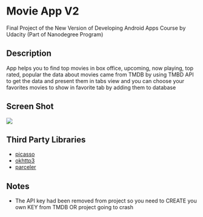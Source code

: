 # Movie App V2

Final Project of the New Version of Developing Android Apps Course by Udacity (Part of Nanodegree Program)

## Description

App helps you to find top movies in box office, upcoming, now playing, top rated, popular the data about movies came from TMDB by using TMBD API to get the data and present them in tabs view and you can choose your favorites movies to show in favorite tab by adding them to database 

## Screen Shot

![](https://github.com/emadabdalrahman/Movie_app_v2/blob/master/ScreenShots/thumbnail_original.png?raw=true)

## Third Party Libraries

* [picasso](http://square.github.io/picasso/)
* [okhttp3](http://square.github.io/okhttp/)
* [parceler](https://github.com/johncarl81/parceler)

## Notes

* The API key had been removed from project so you need to CREATE you own KEY from TMDB OR project going to crash 
